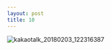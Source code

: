 ```yaml
---
layout: post
title: 10
---
```

![kakaotalk_20180203_122316387](https://user-images.githubusercontent.com/26464535/35765200-951ede3c-0902-11e8-9171-5b673461b0b5.jpg)
